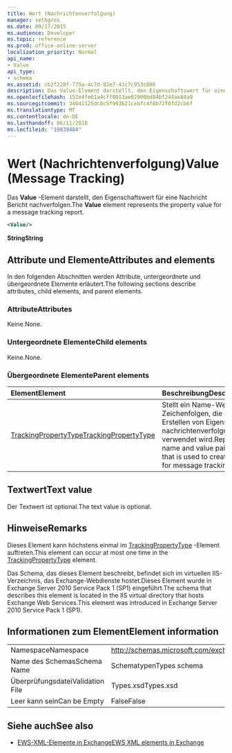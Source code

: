 ```yaml
---
title: Wert (Nachrichtenverfolgung)
manager: sethgros
ms.date: 09/17/2015
ms.audience: Developer
ms.topic: reference
ms.prod: office-online-server
localization_priority: Normal
api_name:
- Value
api_type:
- schema
ms.assetid: cb2f228f-775a-4c7d-82e7-41c7c953c808
description: Das Value-Element darstellt, den Eigenschaftswert für eine Nachricht Bericht nachverfolgen.
ms.openlocfilehash: 152e4fe61a4cff8013ae02900bd84bf244ae84a9
ms.sourcegitcommit: 34041125dc8c5f993b21cebfc4f8b72f0fd2cb6f
ms.translationtype: MT
ms.contentlocale: de-DE
ms.lasthandoff: 06/11/2018
ms.locfileid: "19839484"
---
```

# <a name="value-message-tracking"></a><span data-ttu-id="2eaaf-103">Wert (Nachrichtenverfolgung)</span><span class="sxs-lookup"><span data-stu-id="2eaaf-103">Value (Message Tracking)</span></span>

<span data-ttu-id="2eaaf-104">Das **Value** -Element darstellt, den Eigenschaftswert für eine Nachricht Bericht nachverfolgen.</span><span class="sxs-lookup"><span data-stu-id="2eaaf-104">The **Value** element represents the property value for a message tracking report.</span></span> 
  
```xml
<Value/>
```

<span data-ttu-id="2eaaf-105">**String**</span><span class="sxs-lookup"><span data-stu-id="2eaaf-105">**String**</span></span>

## <a name="attributes-and-elements"></a><span data-ttu-id="2eaaf-106">Attribute und Elemente</span><span class="sxs-lookup"><span data-stu-id="2eaaf-106">Attributes and elements</span></span>

<span data-ttu-id="2eaaf-107">In den folgenden Abschnitten werden Attribute, untergeordnete und übergeordnete Elemente erläutert.</span><span class="sxs-lookup"><span data-stu-id="2eaaf-107">The following sections describe attributes, child elements, and parent elements.</span></span>
  
### <a name="attributes"></a><span data-ttu-id="2eaaf-108">Attribute</span><span class="sxs-lookup"><span data-stu-id="2eaaf-108">Attributes</span></span>

<span data-ttu-id="2eaaf-109">Keine.</span><span class="sxs-lookup"><span data-stu-id="2eaaf-109">None.</span></span>
  
### <a name="child-elements"></a><span data-ttu-id="2eaaf-110">Untergeordnete Elemente</span><span class="sxs-lookup"><span data-stu-id="2eaaf-110">Child elements</span></span>

<span data-ttu-id="2eaaf-111">Keine.</span><span class="sxs-lookup"><span data-stu-id="2eaaf-111">None.</span></span>
  
### <a name="parent-elements"></a><span data-ttu-id="2eaaf-112">Übergeordnete Elemente</span><span class="sxs-lookup"><span data-stu-id="2eaaf-112">Parent elements</span></span>

|<span data-ttu-id="2eaaf-113">**Element**</span><span class="sxs-lookup"><span data-stu-id="2eaaf-113">**Element**</span></span>|<span data-ttu-id="2eaaf-114">**Beschreibung**</span><span class="sxs-lookup"><span data-stu-id="2eaaf-114">**Description**</span></span>|
|:-----|:-----|
|[<span data-ttu-id="2eaaf-115">TrackingPropertyType</span><span class="sxs-lookup"><span data-stu-id="2eaaf-115">TrackingPropertyType</span></span>](trackingpropertytype.md) <br/> |<span data-ttu-id="2eaaf-116">Stellt ein Name-Wert-Paar von Zeichenfolgen, die zum Erstellen von Eigenschaften für nachrichtenverfolgungsberichte verwendet wird.</span><span class="sxs-lookup"><span data-stu-id="2eaaf-116">Represents a name and value pair of strings that is used to create properties for message tracking reports.</span></span>  <br/> |
   
## <a name="text-value"></a><span data-ttu-id="2eaaf-117">Textwert</span><span class="sxs-lookup"><span data-stu-id="2eaaf-117">Text value</span></span>

<span data-ttu-id="2eaaf-118">Der Textwert ist optional.</span><span class="sxs-lookup"><span data-stu-id="2eaaf-118">The text value is optional.</span></span>
  
## <a name="remarks"></a><span data-ttu-id="2eaaf-119">Hinweise</span><span class="sxs-lookup"><span data-stu-id="2eaaf-119">Remarks</span></span>

<span data-ttu-id="2eaaf-120">Dieses Element kann höchstens einmal im [TrackingPropertyType](trackingpropertytype.md) -Element auftreten.</span><span class="sxs-lookup"><span data-stu-id="2eaaf-120">This element can occur at most one time in the [TrackingPropertyType](trackingpropertytype.md) element.</span></span> 
  
<span data-ttu-id="2eaaf-121">Das Schema, das dieses Element beschreibt, befindet sich im virtuellen IIS-Verzeichnis, das Exchange-Webdienste hostet.Dieses Element wurde in Exchange Server 2010 Service Pack 1 (SP1) eingeführt.</span><span class="sxs-lookup"><span data-stu-id="2eaaf-121">The schema that describes this element is located in the IIS virtual directory that hosts Exchange Web Services.This element was introduced in Exchange Server 2010 Service Pack 1 (SP1).</span></span>
  
## <a name="element-information"></a><span data-ttu-id="2eaaf-122">Informationen zum Element</span><span class="sxs-lookup"><span data-stu-id="2eaaf-122">Element information</span></span>

|||
|:-----|:-----|
|<span data-ttu-id="2eaaf-123">Namespace</span><span class="sxs-lookup"><span data-stu-id="2eaaf-123">Namespace</span></span>  <br/> |http://schemas.microsoft.com/exchange/services/2006/types  <br/> |
|<span data-ttu-id="2eaaf-124">Name des Schemas</span><span class="sxs-lookup"><span data-stu-id="2eaaf-124">Schema Name</span></span>  <br/> |<span data-ttu-id="2eaaf-125">Schematypen</span><span class="sxs-lookup"><span data-stu-id="2eaaf-125">Types schema</span></span>  <br/> |
|<span data-ttu-id="2eaaf-126">Überprüfungsdatei</span><span class="sxs-lookup"><span data-stu-id="2eaaf-126">Validation File</span></span>  <br/> |<span data-ttu-id="2eaaf-127">Types.xsd</span><span class="sxs-lookup"><span data-stu-id="2eaaf-127">Types.xsd</span></span>  <br/> |
|<span data-ttu-id="2eaaf-128">Leer kann sein</span><span class="sxs-lookup"><span data-stu-id="2eaaf-128">Can be Empty</span></span>  <br/> |<span data-ttu-id="2eaaf-129">False</span><span class="sxs-lookup"><span data-stu-id="2eaaf-129">False</span></span>  <br/> |
   
## <a name="see-also"></a><span data-ttu-id="2eaaf-130">Siehe auch</span><span class="sxs-lookup"><span data-stu-id="2eaaf-130">See also</span></span>

- [<span data-ttu-id="2eaaf-131">EWS-XML-Elemente in Exchange</span><span class="sxs-lookup"><span data-stu-id="2eaaf-131">EWS XML elements in Exchange</span></span>](ews-xml-elements-in-exchange.md)

